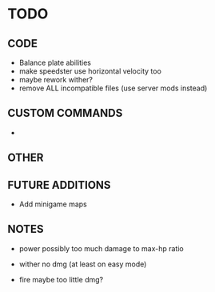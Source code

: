 # TODO

## CODE
- Balance plate abilities
- make speedster use horizontal velocity too
- maybe rework wither?
- remove ALL incompatible files (use server mods instead)

## CUSTOM COMMANDS
-

## OTHER

## FUTURE ADDITIONS
- Add minigame maps



## NOTES
- power possibly too much damage to max-hp ratio

- wither no dmg (at least on easy mode)

- fire maybe too little dmg?
